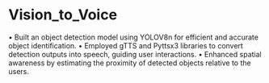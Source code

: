# Vision_to_Voice
•	Built an object detection model using YOLOV8n for efficient and accurate object identification.
•	Employed gTTS and Pyttsx3 libraries to convert detection outputs into speech, guiding user interactions.
•	Enhanced spatial awareness by estimating the proximity of detected objects relative to the users.
